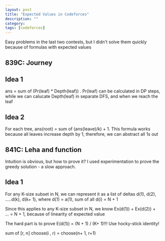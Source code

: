 ```yaml
---
layout: post
title: "Expected Values in Codeforces"
description: ""
category: 
tags: [codeforces]
---
```


Easy problems in the last two contests, but I didn't solve them quickly because of formulas with expected values

839C: Journey
-----------

Idea 1
------
ans = sum of (Pr(leaf) * Depth(leaf)) . Pr(leaf) can be calculated in DP steps, while we can calucate Depth(leaf) in separate DFS, and when we reach the leaf

Idea 2
------
For each tree, ans(root) = sum of (ans(leave)/k) + 1. This formula works because all leaves increase depth by 1, therefore, we can abstract all 1s out


841C: Leha and function
---------
Intuition is obvious, but how to prove it? I used experimentation to prove the greedy solution - a slow approach.

Idea 1
----------
For any K-size subset in N, we can represent it as a list of deltas d(1), d(2), .....d(k), d(k+ 1), where d(1) = a(1), sum of all d(i) = N + 1

Since this applies to any K-size subset in N, we know Ex(d(1)) + Ex(d(2)) + ... = N + 1, because of linearity of expected value

The hard part is to prove E(d(1)) = (N + 1) / (K+ 1)!!! Use hocky-stick identity!

sum of [r, n] choose(i ,  r) = choose(n+ 1, r+1)







